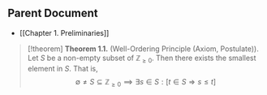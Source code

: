 
## Parent Document
- [[Chapter 1. Preliminaries]]

> [!theorem] **Theorem 1.1.** (Well-Ordering Principle (Axiom, Postulate)).
> Let $S$ be a non-empty subset of $\mathbb{Z}_{\geq 0}$. Then there exists the smallest element in $S$. That is, 
> $$
> \emptyset\neq S\subseteq\mathbb{Z}_{\geq 0}\implies \exists s\in S:[t\in S\Rightarrow s\leq t]
> $$
